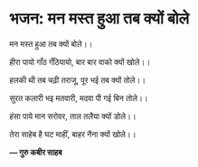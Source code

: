 # भजन: मन मस्त हुआ तब क्यों बोले

मन मस्त हुआ तब क्यों बोले।।

हीरा पायो गाँठ गँठियायो, बार बार वाको क्यों खोले।।

हलकी थी तब चढ़ी तराजू, पूर भई तब क्यों तोले।।

सुरत कलारी भइ मतवारी, मदवा पी गई बिन तोले।।

हंसा पाये मान सरोवर, ताल तलैया क्यों डोले।।

तेरा साहेब है घट माहीं, बाहर नैना क्यों खोले।।

**— गुरु कबीर साहब**
